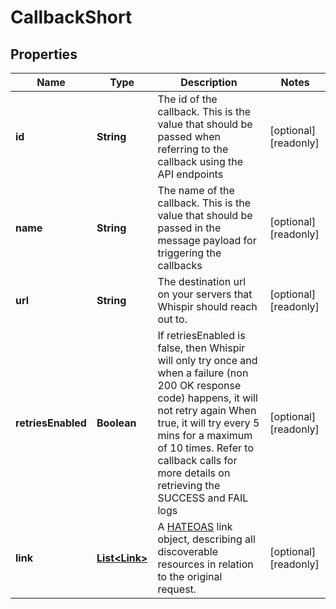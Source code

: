 

# CallbackShort


## Properties

| Name | Type | Description | Notes |
|------------ | ------------- | ------------- | -------------|
|**id** | **String** | The id of the callback.   This is the value that should be passed when referring to the callback using the API endpoints |  [optional] [readonly] |
|**name** | **String** | The name of the callback.   This is the value that should be passed in the message payload for triggering the callbacks |  [optional] [readonly] |
|**url** | **String** | The destination url on your servers that Whispir should reach out to. |  [optional] [readonly] |
|**retriesEnabled** | **Boolean** | If retriesEnabled is false, then Whispir will only try once and when a failure (non 200 OK response code) happens, it will not retry again  When true, it will try every 5 mins for a maximum of 10 times.  Refer to callback calls for more details on retrieving the SUCCESS and FAIL logs |  [optional] [readonly] |
|**link** | [**List&lt;Link&gt;**](Link.md) | A [HATEOAS](https://en.wikipedia.org/wiki/HATEOAS) link object, describing all discoverable resources in relation to the original request. |  [optional] [readonly] |



